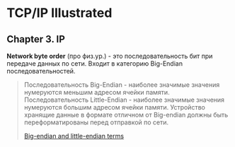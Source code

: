 # TCP/IP Illustrated

## Chapter 3. IP

**Network byte order** (про физ.ур.) - это последовательность бит при передаче данных по сети. Входит в категорию Big-Endian последовательностей. 
  
> Последовательность Big-Endian - наиболее значимые значения нумеруются меньшим адресом ячейки памяти.
> Последовательность Little-Endian - наиболее значимые значения нумеруются большим адресом ячейки памяти.
> Устройство хранящие данные в формате отличном от Big-endian должны быть переформатированы перед отправкой по сети.
>
> [Big-endian and little-endian terms](https://www.webopedia.com/TERM/B/big_endian.html)
